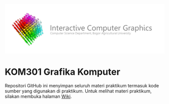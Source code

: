 ![banner](Interactive-CV-banner.png)

# KOM301 Grafika Komputer

Repositori GitHub ini menyimpan seluruh materi praktikum termasuk kode sumber yang digunakan di praktikum. Untuk melihat materi praktikum, silakan membuka halaman [Wiki](https://github.com/auziasfarian/CG-IPB/wiki).
